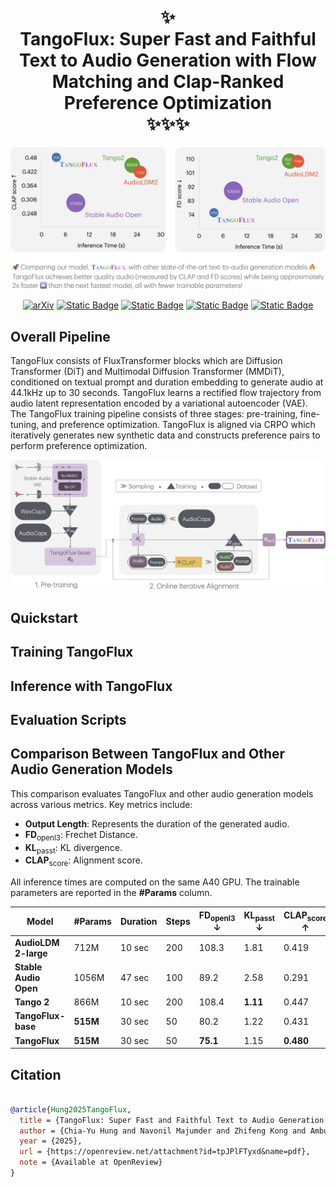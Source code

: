 <h1 align="center">✨ 
<br/>  
TangoFlux: Super Fast and Faithful Text to Audio Generation with Flow Matching and Clap-Ranked Preference Optimization 
<br/>
✨✨✨


</h1>

<div align="center">
  <img src="assets/tf_teaser.png" alt="TangoFlux" width="1000" />

<br/>

[![arXiv](https://img.shields.io/badge/Read_the_Paper-blue?link=https%3A%2F%2Fopenreview.net%2Fattachment%3Fid%3DtpJPlFTyxd%26name%3Dpdf)](https://openreview.net/attachment?id=tpJPlFTyxd&name=pdf) [![Static Badge](https://img.shields.io/badge/TangoFlux-Huggingface-violet?logo=huggingface&link=https%3A%2F%2Fhuggingface.co%2Fdeclare-lab%2FTangoFlux)](https://huggingface.co/declare-lab/TangoFlux) [![Static Badge](https://img.shields.io/badge/Demos-declare--lab-brightred?style=flat)](https://tangoflux.github.io/) [![Static Badge](https://img.shields.io/badge/TangoFlux-Huggingface_Space-8A2BE2?logo=huggingface&link=https%3A%2F%2Fhuggingface.co%2Fspaces%2Fdeclare-lab%2FTangoFlux)](https://huggingface.co/spaces/declare-lab/TangoFlux) [![Static Badge](https://img.shields.io/badge/TangoFlux_Dataset-Huggingface-red?logo=huggingface&link=https%3A%2F%2Fhuggingface.co%2Fdatasets%2Fdeclare-lab%2FTangoFlux)](https://huggingface.co/datasets/declare-lab/CRPO)




</div>

## Overall Pipeline
TangoFlux consists of FluxTransformer blocks which are Diffusion Transformer (DiT) and Multimodal Diffusion Transformer (MMDiT), conditioned on textual prompt and duration embedding to generate audio at 44.1kHz up to 30 seconds. TangoFlux learns a rectified flow trajectory from audio latent representation encoded by a variational autoencoder (VAE). The TangoFlux training pipeline consists of three stages: pre-training, fine-tuning, and preference optimization. TangoFlux is aligned via CRPO which iteratively generates new synthetic data and constructs preference pairs to perform preference optimization.

![cover-photo](assets/tangoflux.png)

## Quickstart

## Training TangoFlux

## Inference with TangoFlux

## Evaluation Scripts

## Comparison Between TangoFlux and Other Audio Generation Models

This comparison evaluates TangoFlux and other audio generation models across various metrics. Key metrics include:

- **Output Length**: Represents the duration of the generated audio.
- **FD**<sub>openl3</sub>: Frechet Distance.
- **KL**<sub>passt</sub>: KL divergence.
- **CLAP**<sub>score</sub>: Alignment score.


All inference times are computed on the same A40 GPU. The trainable parameters are reported in the **\#Params** column.

| Model                           | \#Params  | Duration | Steps | FD<sub>openl3</sub> ↓ | KL<sub>passt</sub> ↓ | CLAP<sub>score</sub> ↑ | IS ↑ | Inference Time (s) |
|---------------------------------|-----------|----------|-------|-----------------------|----------------------|------------------------|------|--------------------|
| **AudioLDM 2-large**            | 712M      | 10 sec   | 200   | 108.3                | 1.81                 | 0.419                  | 7.9  | 24.8               |
| **Stable Audio Open**           | 1056M     | 47 sec   | 100   | 89.2                 | 2.58                 | 0.291                  | 9.9  | 8.6                |
| **Tango 2**                     | 866M      | 10 sec   | 200   | 108.4                | **1.11**             | 0.447                  | 9.0  | 22.8               |
| **TangoFlux-base**              | **515M**  | 30 sec   | 50    | 80.2                 | 1.22                 | 0.431                  | 11.7 | **3.7**            |
| **TangoFlux**                   | **515M**  | 30 sec   | 50    | **75.1**             | 1.15                 | **0.480**              | **12.2** | **3.7**         |



## Citation

```bibtex

@article{Hung2025TangoFlux,
  title = {TangoFlux: Super Fast and Faithful Text to Audio Generation with Flow Matching and Clap-Ranked Preference Optimization},
  author = {Chia-Yu Hung and Navonil Majumder and Zhifeng Kong and Ambuj Mehrish and Rafael Valle and Bryan Catanzaro and Soujanya Poria},
  year = {2025},
  url = {https://openreview.net/attachment?id=tpJPlFTyxd&name=pdf},
  note = {Available at OpenReview}
}

```

